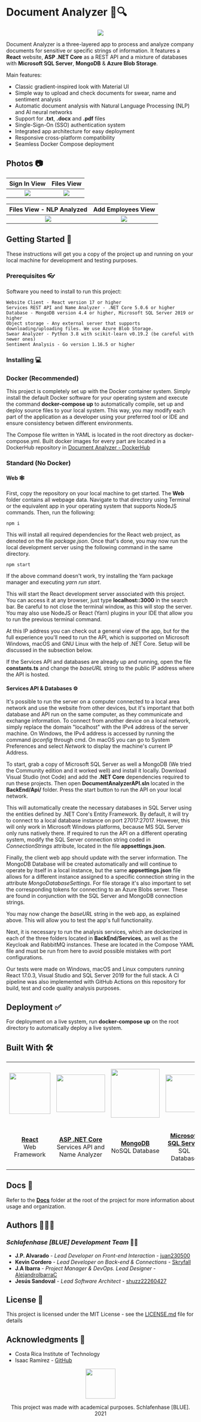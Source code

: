 # Document Analyzer 📄🔍

<p align=center><img src="Docs/readme-images/da-banner.png" width="fit-content"></p>

Document Analyzer is a three-layered app to process and analyze company documents for sensitive or specific strings of information. It features a **React** website, **ASP .NET Core** as a REST API and a mixture of databases with **Microsoft SQL Server**, **MongoDB** & **Azure Blob Storage**.

Main features:

* Classic gradient-inspired look with Material UI
* Simple way to upload and check documents for swear, name and sentiment analysis
* Automatic document analysis with Natural Language Processing (NLP) and AI neural networks
* Support for **.txt**, **.docx** and **.pdf** files
* Single-Sign-On (SSO) authentication system
* Integrated app architecture for easy deployment
* Responsive cross-platform compatibility
* Seamless Docker Compose deployment

## Photos 📷

Sign In View                       | Files View                      |
:-------------------------:|:-------------------------:|
![](Docs/readme-images/signin-view.png)| ![](Docs/readme-images/files-view.png) 

Files View - NLP Analyzed                       | Add Employees View                      |
:-------------------------:|:-------------------------:|
![](Docs/readme-images/files-view-expanded.png)| ![](Docs/readme-images/employee-view.png) 

## Getting Started 🚀

These instructions will get you a copy of the project up and running on your local machine for development and testing purposes.

### Prerequisites 👓

Software you need to install to run this project:

```
Website Client - React version 17 or higher
Services REST API and Name Analyzer - .NET Core 5.0.6 or higher
Database - MongoDB version 4.4 or higher, Microsoft SQL Server 2019 or higher
Object storage - Any external server that supports downloading/uploading files. We use Azure Blob Storage. 
Swear Analyzer - Python 3.8 with scikit-learn v0.19.2 (be careful with newer ones)
Sentiment Analysis - Go version 1.16.5 or higher
```

### Installing 💻

### Docker (Recommended)

This project is completely set up with the Docker container system. Simply install the default Docker software for your operating system and execute the command **docker-compose up** to automatically compile, set up and deploy source files to your local system. This way, you may modify each part of the application as a developer using your preferred tool or IDE and ensure consistency betwen different environments.

The Compose file written in YAML is located in the root directory as docker-compose.yml. Built docker images for every part are located in a DockerHub repository in [Document Analyzer - DockerHub](https://hub.docker.com/repository/docker/jaibarra/document-analyzer)

### Standard (No Docker)

#### Web 🕸

First, copy the repository on your local machine to get started. The **Web** folder contains all webpage data. Navigate to that directory using Terminal or the equivalent app in your operating system that supports NodeJS commands. Then, run the following:

```
npm i
```

This will install all required dependencies for the React web project, as denoted on the file *package.json*. Once that's done, you may now run the local development server using the following command in the same directory.

```
npm start
```

If the above command doesn't work, try installing the Yarn package manager and executing *yarn run start*.

This will start the React development server associated with this project. You can access it at any browser, just type **localhost::3000** in the search bar. Be careful to not close the terminal window, as this will stop the server. You may also use NodeJS or React (Yarn) plugins in your IDE that allow you to run the previous terminal command. 

At this IP address you can check out a general view of the app, but for the full experience you'll need to run the API, which is supported on Microsoft Windows, macOS and GNU Linux with the help of .NET Core. Setup will be discussed in the subsection below.

If the Services API and databases are already up and running, open the file **constants.ts** and change the *baseURL* string to the public IP address where the API is hosted.

#### Services API & Databases ⚙

It's possible to run the server on a computer connected to a local area network and use the website from other devices, but it's important that both database and API run on the same computer, as they communicate and exchange information. To connect from another device on a local network, simply replace the domain "localhost" with the IPv4 address of the server machine. On Windows, the IPv4 address is accessed by running the command *ipconfig* through cmd. On macOS you can go to System Preferences and select *Network* to display the machine's current IP Address.

To start, grab a copy of Microsoft SQL Server as well a MongoDB (We tried the Community edition and it worked well) and install it locally. Download Visual Studio (not Code) and add the **.NET Core** dependencies required to run these projects. Then open **DocumentAnalyzerAPI.sln** located in the **BackEnd/Api/** folder. Press the start button to run the API on your local network.

This will automatically create the necessary databases in SQL Server using the entities defined by .NET Core's Entity Framework. By default, it will try to connect to a local database instance on port 27017:27017. However, this will only work in Microsoft Windows platforms, because MS SQL Server only runs natively there. If required to run the API on a different operating system, modify the SQL Server connection string coded in *ConnectionStrings* attribute, located in the file **appsettings.json**.

Finally, the client web app should update with the server information. The MongoDB Database will be created automatically and will continue to operate by itself in a local instance, but the same **appsettings.json** file allows for a different instance assigned to a specific connection string in the attribute *MongoDatabaseSettings*. For file storage it's also important to set the corresponding tokens for connecting to an Azure Blobs server. These are found in conjunction with the SQL Server and MongoDB connection strings.

You may now change the *baseURL* string in the web app, as explained above. This will allow you to test the app's full functionality. 

Next, it is necessary to run the analysis services, which are dockerized in each of the three folders located in **BackEnd/Services**, as well as the Keycloak and RabbitMQ instances. These are located in the Compose YAML file and must be run from here to avoid possible mistakes with port configurations.

Our tests were made on Windows, macOS and Linux computers running React 17.0.3, Visual Studio and SQL Server 2019 for the full stack. A CI pipeline was also implemented with GitHub Actions on this repository for build, test and code quality analysis purposes.

## Deployment ✅

For deployment on a live system, run **docker-compose up** on the root directory to automatically deploy a live system.

## Built With 🛠

<table>
  <tr>
    <td>
      <p align=center><img src="https://upload.wikimedia.org/wikipedia/commons/a/a7/React-icon.svg" height=110></p>
    </td>
    <td>
      <p align=center><img src="https://docs.microsoft.com/es-es/dotnet/images/hub/netcore.svg" width=130 height=100></p>
    </td>
    <td>
      <p align=center><img src="https://infinapps.com/wp-content/uploads/2018/10/mongodb-logo.png" height=130></p>
    </td>
    <td>
      <p align=center><img src="https://brandslogos.com/wp-content/uploads/images/microsoft-sql-server-logo-vector.svg" width=100 height=100></p>
    </td>
    <td>
      <p align=center><img src="https://www.jasoft.org/Blog/image.axd?picture=/2018/azure-storage-blob-logo.png" width=100 height=100></p>
    </td>
    <td>
      <p align=center><img src="https://upload.wikimedia.org/wikipedia/commons/thumb/c/c3/Python-logo-notext.svg/768px-Python-logo-notext.svg.png" width=100 height=90></p>
    </td>
    <td>
      <p align=center><img src="https://upload.wikimedia.org/wikipedia/commons/thumb/0/05/Go_Logo_Blue.svg/1200px-Go_Logo_Blue.svg.png" width=100 height=40></p>
    </td>
  </tr>
  
  <tr>
    <td>
      <p align=center><a href="https://reactjs.org/"><b>React</b></a>
      </br>Web Framework</p>
    </td>
    <td>
      <p align=center><a href="https://dotnet.microsoft.com/"><b>ASP .NET Core</b></a>
      </br>Services API and Name Analyzer</p>
    </td>
    <td>
      <p align=center>
        <a href="https://www.mongodb.com/"><b>MongoDB</b></a>
      </br>NoSQL Database</p>
    </td>
    <td>
      <p align=center>
        <a href="https://www.microsoft.com/en-us/sql-server/sql-server-2019"><b>Microsoft SQL Server</b></a>
      </br>SQL Database</p>
    </td>
    <td>
      <p align=center>
        <a href="https://azure.microsoft.com/en-us/services/storage/blobs/"><b>Azure Blob Storage</b></a>
      </br>File Storage</p>
    </td>
    <td>
      <p align=center>
        <a href="https://www.python.org/"><b>Python</b></a>
      </br>Swear Analysis</p>
    </td>
    <td>
      <p align=center>
        <a href="https://golang.org/"><b>Go</b></a>
      </br>Sentiment Analysis</p>
    </td>
  </tr>
</table>

## Docs 📖

Refer to the [**Docs**](https://github.com/Schlafenhase/Document-Analyzer/tree/master/Docs) folder at the root of the project for more information about usage and organization.

## Authors 👨🏻‍💻

### *Schlafenhase [BLUE] Development Team* 🐰💙

* **J.P. Alvarado** - *Lead Developer on Front-end Interaction* - [juan230500](https://github.com/juan230500)
* **Kevin Cordero** - *Lead Developer on Back-end & Connections* - [Skryfall](https://github.com/Skryfall)
* **J.A Ibarra** - *Project Manager & DevOps. Lead Designer* - [AlejandroIbarraC](https://github.com/AlejandroIbarraC)
* **Jesús Sandoval** - *Lead Software Architect* - [shuzz22260427](https://github.com/shuzz22260427)

## License 📄

This project is licensed under the MIT License - see the [LICENSE.md](https://github.com/Schlafenhase/Document-Analyzer/tree/master/LICENSE.md) file for details

## Acknowledgments 📎

* Costa Rica Institute of Technology
* Isaac Ramírez - [GitHub](https://github.com/IsaacSNK)

<p align="center">
  <img src="Docs/readme-images/schlafenhase-blue-ears-transparent.png" height="80">                                                                           
</p>
<p align="center">This project was made with academical purposes. Schlafenhase [BLUE]. 2021</p
```
